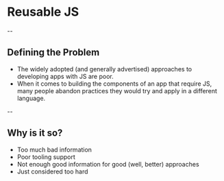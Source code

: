 # Reusable JS

--

## Defining the Problem

- The widely adopted (and generally advertised) approaches to developing apps with JS are poor.
- When it comes to building the components of an app that require JS, many people abandon practices they would try and apply in a different language.

--

## Why is it so?

- Too much bad information
- Poor tooling support
- Not enough good information for good (well, better) approaches
- Just considered too hard
